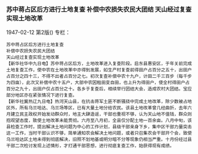 ### 苏中蒋占区后方进行土地复查  补偿中农损失农民大团结  天山经过复查实现土地改革

1947-02-12
第2版()
专栏：

    苏中蒋占区后方进行土地复查
    补偿中农损失农民大团结
    天山经过复查实现土地改革
    【新华社华中九日电】苏中蒋占区后方，土地改革进入复查阶段。启东县惠安区，于年关前完成土地复查工作，使中农在土地改革中亦得到发展，如生产村复查前得田户占百分之五十，出田户占百分之四十三，不得不出者占百分之七。初次复查补偿中农十九户，计田二千三百步（每千步为四亩），此次又补偿中农十五户，大部中农因租田变自田，也上升为得田户，使全村得田户占百分之九十，出田户仅占百分之十。各乡于复查后，相续举行团结大会，造成农村大团结。宝应部分地区亦在紧张情况下进行复查。
    【新华社冀热辽九日电】热河天山县，在抗击蒋军土匪不断骚挠中完成土地改革，除少数被占地区外，所有乌兰哈达、乌兰场等区，已有大量土地分给农民。该县土地改革曾几经曲折，去年六月建立民主政权开始发动群众时，地主大肆造谣，干部也重视不够，认为天山地不值钱，群众则抱观望态度，致使土地改革未能贯彻。六月至八月初，全县仅分配土地一百余亩。八月中旬，该县检查工作时，提出解决土地问题为中心的工作计划，县级干部亲身下乡，集中区干部力量突击这一工作，当时干部认识不够，简单通知农会解决土地问题，或者只召集农会干部开个会，致使乌兰哈达区土地未得到彻底解决，旧照不划地基或明分暗不分等现象仍相当严重。十月份经过县干部二次检讨发现上述情形，才打通干部思想，进行彻底复查工作，始获得现有成绩。

